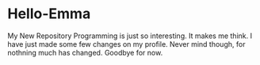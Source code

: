 # Hello-Emma
My New Repository
Programming is just so interesting. It makes me think. 
I have just made some few changes on my profile. Never mind though, for nothning much has changed.
Goodbye for now.
